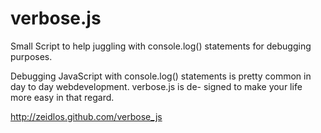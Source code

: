 verbose.js
==========

Small Script to help juggling with console.log() statements for debugging purposes.

Debugging JavaScript with console.log() statements is pretty common in day to day webdevelopment. verbose.js is de- signed to make your life more easy in that regard.

http://zeidlos.github.com/verbose_js